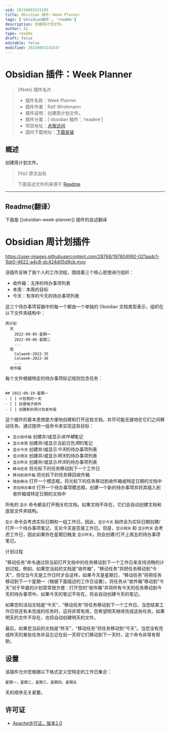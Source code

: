 ```yaml
---
uid: 20230803231105
title: Obsidian 插件：Week Planner
tags: ['obsidian插件', 'readme']
description: 创建周计划文件。
author: AI
type: readme
draft: false
editable: false
modified: 20230803232437
---
```


# Obsidian 插件：Week Planner

> [!Note] 插件名片
> - 插件名称：Week Planner
> - 插件作者：Ralf Wirdemann
> - 插件说明：创建周计划文件。
> - 插件分类：['obsidian 插件 ', 'readme']
> - 项目地址：[点我访问](https://github.com/rwirdemann/obsidian-week-planner)
> - 国内下载地址：[下载安装](https://pkmer.cn/products/plugin/pluginMarket/?obsidian-week-planner)

## 概述

创建周计划文件。

> [!tip] 原文出处
>
>下面自述文件的来源于 [Readme](https://ghproxy.net/https://raw.githubusercontent.com/rwirdemann/obsidian-week-planner/main/README.md)
>

---

## Readme(翻译）

下面是 [[obsidian-week-planner]] 插件的自述翻译

# Obsidian 周计划插件

<https://user-images.githubusercontent.com/28768/197604992-021aadc1-1bb0-4622-a4c8-dc424d05d9cb.mov>

该插件反映了我个人的工作流程，围绕着三个核心思想进行组织：

- 收件箱：无序的待办事项列表
- 本周：本周的目标
- 今天：有序的今天的待办事项列表

这三个待办事项容器中的每一个都由一个单独的 Obsidian 文档类型表示，组织在以下文件夹结构中：

```
周计划
  天
    2022-09-05-星期一
    2022-09-06-星期二
    ...
  周
    Calweek-2022-35
    Calweek-2022-36
  	...
  收件箱
```

每个文件根据特定的待办事项标记规则包含任务：

```

## 2022-09-19-星期一
- [ ] 计划我的一天
- [ ] 处理电子邮件
- [ ] 创建新的周计划发布版
```

这个插件的基本思想是方便地创建和打开这些文档，并尽可能无缝地在它们之间移动任务。通过提供一组命令来实现这些目标：

- `显示收件箱` 创建并/或显示*收件箱*笔记
- `显示本周` 创建并/或显示当前日历*周*的笔记
- `显示今天` 创建并/或显示*今天*的待办事项列表
- `显示明天` 创建并/或显示*明天*的待办事项列表
- `显示昨天` 创建并/或显示*昨天*的待办事项列表
- `移动任务` 将光标下的任务移动到下一个工作日
- `移动到收件箱` 将光标下的任务移回收件箱
- `随处移动` 打开一个模态框，将光标下的任务移动到收件箱或特定日期的文档中
- `添加待办事项` 打开一个待办事项模态框，创建一个新的待办事项并将其插入到收件箱或特定日期的文档中

所有的 `显示` 命令都会打开相关的文档。如果文档不存在，它们会自动创建文档和底层文件夹结构。

`显示` 命令会考虑实际日期和一组工作日。因此，`显示今天` 始终会为实际日期创建/打开一个待办事项笔记，无论今天是否是工作日。但是，`显示明天` 和 `显示昨天` 会考虑工作日，因此如果你在星期日触发 `显示昨天`，则会创建/打开上周五的待办事项笔记。

计划过程

“移动任务”命令通过将当前打开文档中的任务移动到下一个工作日来支持流畅的计划过程。例如，如果您当前的文档是“收件箱”，“移动任务”将把任务移动到“今天”，但仅当今天是工作日时才会这样。如果今天是星期日，“移动任务”将把任务移动到下一个星期一（根据下面描述的工作日设置）。将任务从“收件箱”移动到“今天”对于早晨的计划常常很方便：打开您的“收件箱”并将所有今天的任务移动到今天的待办事项中。如果今天的笔记不存在，将会自动创建今天的笔记。

如果您的活动文档是“今天”，“移动任务”将任务移动到下一个工作日。当您结束工作日但还有未完成的任务时，这将非常有用，您希望明天继续完成这些任务。如果明天的文件不存在，也将自动创建明天的文件。

最后，如果您当前的文档是“昨天”，“移动任务”将任务移动到“今天”。当您没有完成昨天的某些任务并且忘记在前一天将它们移动到下一天时，这个命令非常有帮助。

## 设置

该插件允许您根据以下格式定义您特定的工作日集合：

```
星期一，星期二，星期三，星期四，星期五
```

天的顺序无关紧要。

## 许可证

* [Apache许可证，版本2.0](https://www.apache.org/licenses/LICENSE-2.0)
